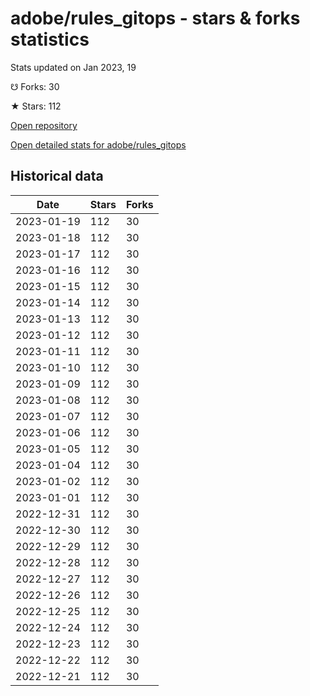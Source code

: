 # adobe/rules_gitops - stars & forks statistics

Stats updated on Jan 2023, 19

☋ Forks: 30

★ Stars: 112

[Open repository](https://github.com/adobe/rules_gitops)

[Open detailed stats for adobe/rules_gitops](https://reviewgithub.com/rep/adobe/rules_gitops)

## Historical data
| Date | Stars | Forks |
|------|-------|-------|
| 2023-01-19 | 112 | 30 | 
| 2023-01-18 | 112 | 30 | 
| 2023-01-17 | 112 | 30 | 
| 2023-01-16 | 112 | 30 | 
| 2023-01-15 | 112 | 30 | 
| 2023-01-14 | 112 | 30 | 
| 2023-01-13 | 112 | 30 | 
| 2023-01-12 | 112 | 30 | 
| 2023-01-11 | 112 | 30 | 
| 2023-01-10 | 112 | 30 | 
| 2023-01-09 | 112 | 30 | 
| 2023-01-08 | 112 | 30 | 
| 2023-01-07 | 112 | 30 | 
| 2023-01-06 | 112 | 30 | 
| 2023-01-05 | 112 | 30 | 
| 2023-01-04 | 112 | 30 | 
| 2023-01-02 | 112 | 30 | 
| 2023-01-01 | 112 | 30 | 
| 2022-12-31 | 112 | 30 | 
| 2022-12-30 | 112 | 30 | 
| 2022-12-29 | 112 | 30 | 
| 2022-12-28 | 112 | 30 | 
| 2022-12-27 | 112 | 30 | 
| 2022-12-26 | 112 | 30 | 
| 2022-12-25 | 112 | 30 | 
| 2022-12-24 | 112 | 30 | 
| 2022-12-23 | 112 | 30 | 
| 2022-12-22 | 112 | 30 | 
| 2022-12-21 | 112 | 30 | 


